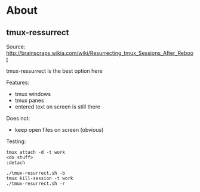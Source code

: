 # About

## tmux-ressurrect

Source: http://brainscraps.wikia.com/wiki/Resurrecting_tmux_Sessions_After_Reboot

tmux-ressurrect is the best option here

Features:

* tmux windows
* tmux panes
* entered text on screen is still there

Does not:

* keep open files on screen (obvious)

Testing:
```
tmux attach -d -t work
<do stuff>
:detach

./tmux-resurrect.sh -b
tmux kill-session -t work
./tmux-resurrect.sh -r
 
```

